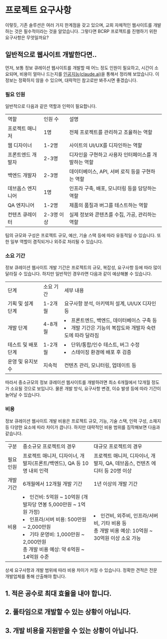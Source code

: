 # 프로젝트 요구사항

이렇듯, 기존 솔루션은 여러 가지 한계점을 갖고 있으며, 교회 자체적인 웹사이트를 개발하는 것은 필수적이라는 것을 알았습니다. 그렇다면 BCRP 프로젝트를 진행하기 위한 요구사항은 무엇일까요?

## 일반적으로 웹사이트 개발한다면..

먼저, 보통 정보 큐레이션 웹사이트를 개발할 때 어느 정도 인원이 필요하고, 시간이 소요되며, 비용이 얼마나 드는지를 [인공지능(claude.ai)](https://claude.ai/chat/)을 통해서 정리해
보았습니다. 이 정보는 정확하지 않을 수 있으며, 대략적인 참고로만 봐주시면 좋겠습니다.

### 필요 인원

일반적으로 다음과 같은 역할과 인력이 필요합니다.

<table>
<tr><td>역할</td><td>인원 수</td><td>설명</td></tr>
<tr><td>프로젝트 매니저</td><td>1명</td><td>전체 프로젝트를 관리하고 조율하는 역할</td></tr>
<tr><td>웹 디자이너</td><td>1-2명</td><td>사이트의 UI/UX를 디자인하는 역할</td></tr>
<tr><td>프론트엔드 개발자</td><td>2-3명</td><td>디자인을 구현하고 사용자 인터페이스를 개발하는 역할</td></tr>
<tr><td>백엔드 개발자</td><td>2-3명</td><td>데이터베이스, API, 서버 로직 등을 구현하는 역할</td></tr>
<tr><td>데브옵스 엔지니어</td><td>1명</td><td>인프라 구축, 배포, 모니터링 등을 담당하는 역할</td></tr>
<tr><td>QA 엔지니어</td><td>1-2명</td><td>제품의 품질과 버그를 테스트하는 역할</td></tr>
<tr><td>컨텐츠 큐레이터</td><td>2-3명 이상</td><td>실제 정보와 콘텐츠를 수집, 가공, 관리하는 역할</td></tr>
</table>


팀의 규모와 구성은 프로젝트 규모, 예산, 기술 스택 등에 따라 유동적일 수 있습니다. 또한 일부 역할이 겸직되거나 외주로 처리될 수 있습니다.

### 소요 기간

정보 큐레이션 웹사이트 개발 기간은 프로젝트의 규모, 복잡성, 요구사항 등에 따라 많이 달라질 수 있습니다. 하지만 일반적인 경우라면 다음과 같이 예상해볼 수 있습니다.


<table>
<tr><td>단계</td><td>소요 기간</td><td>세부 내용</td></tr>
<tr><td>기획 및 설계 단계</td><td>1-2개월</td><td>요구사항 분석, 아키텍처 설계, UI/UX 디자인 등</td></tr>
<tr><td>개발 단계 </td><td> 4-8개월</td><td><list>
<li>프론트엔드, 백엔드, 데이터베이스 구축 등</li>
<li>개발 기간은 기능의 복잡도와 개발자 숙련도에 따라 달라짐</li>
</list></td></tr>
<tr><td>테스트 및 배포 단계</td><td>1-2개월</td><td><list>
<li>단위/통합/인수 테스트, 버그 수정</li>
<li>스테이징 환경에 배포 후 검증</li>
</list></td></tr>
<tr><td>운영 및 유지보수</td><td>지속적</td><td>컨텐츠 관리, 모니터링, 업데이트 등</td></tr>
</table>

따라서 중소규모의 정보 큐레이션 웹사이트를 개발하려면 최소 6개월에서 12개월 정도가 소요될 것으로 보입니다. 물론 개발 방식, 요구사항 변경, 이슈 발생 등에 따라 기간이 늘어날 수 있습니다.

### 비용

정보 큐레이션 웹사이트 개발 비용은 프로젝트 규모, 기능, 기술 스택, 인력 구성, 소재지 등 다양한 요소에 따라 차이가 큽니다. 하지만 대략적인 비용 범위를 짐작해보면 다음과 같습니다.

<table>
<tr><td>구분</td><td>중소규모 프로젝트의 경우</td><td>대규모 프로젝트의 경우</td></tr>
<tr><td>필요 인원</td><td>프로젝트 매니저, 디자이너, 개발자(프론트/백엔드), QA 등 10명 내외 인력</td><td>프로젝트 매니저, 디자이너, 개발자, QA, 데브옵스, 컨텐츠 에디터 등 20명 이상</td></tr>
<tr><td>개발 기간</td><td>6개월에서 12개월 개발 기간</td><td>1년 이상의 개발 기간</td></tr>
<tr><td>비용</td><td><list>
<li>
인건비: 5억원 ~ 10억원 (개발자당 연봉 5,000만원 ~ 1억원 가정)
</li>
<li>
인프라/서버 비용: 500만원 ~ 2,000만원
</li>
<li>
기타 운영비: 1,000만원 ~ 2,000만원
</li>
</list>총 개발 비용 예상: 약 6억원 ~ 14억원 수준</td><td><list>
<li>
인건비, 외주비, 인프라/서버비, 기타 비용 등
</li>
</list>총 개발 비용 예상: 10억원 ~ 30억원 이상 소요 가능</td></tr>
</table>

상세 요구사항과 개발 범위에 따라 비용 차이가 커질 수 있습니다. 정확한 견적은 전문 개발업체를 통해 산출해야 합니다.

## 1. 적은 공수로 최대 효율을 내야 합니다.

## 2. 풀타임으로 개발할 수 있는 상황이 아닙니다.

## 3. 개발 비용을 지원받을 수 있는 상황이 아닙니다.




